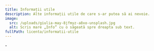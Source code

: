 ```yaml
---
title: Informații utile
description: Alte informații utile de care s-ar putea să ai nevoie.
image:
  src: /uploads/giulia-may-8jfmyz-a8xo-unsplash.jpg
  alt: Scris mare „Info” cu o săgeată spre dreapta sub text.
fullPath: licenta/informatii-utile
---
```

\-